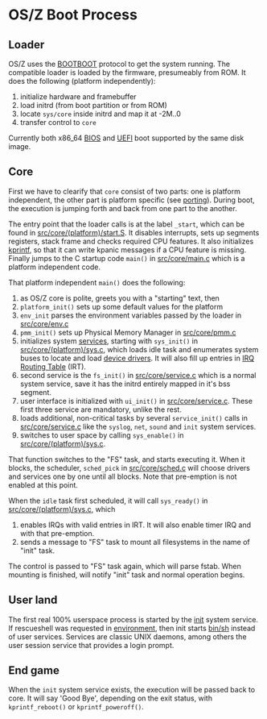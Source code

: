 OS/Z Boot Process
=================

Loader
------

OS/Z uses the [BOOTBOOT](https://github.com/bztsrc/osz/tree/master/loader) protocol to get the system running.
The compatible loader is loaded by the firmware, presumeably from ROM. It does the following (platform independently):

 1. initialize hardware and framebuffer
 2. load initrd (from boot partition or from ROM)
 3. locate `sys/core` inside initrd and map it at -2M..0
 4. transfer control to `core`

Currently both x86_64 [BIOS](https://github.com/bztsrc/osz/blob/master/loader/x86_64-bios/bootboot.asm) and [UEFI](https://github.com/bztsrc/osz/blob/master/loader/x86_64-efi/bootboot.c) boot supported by the same disk image.

Core
----

First we have to clearify that `core` consist of two parts: one is platform independent, the other part is platform specific
(see [porting](https://github.com/bztsrc/osz/blob/master/docs/porting.md)). During boot, the execution is jumping forth and back
from one part to the another.

The entry point that the loader calls is at the label `_start`, which can be found in  [src/core/(platform)/start.S](https://github.com/bztsrc/osz/blob/master/src/core/x86_64/start.S).
It disables interrupts, sets up segments registers, stack frame and checks required CPU features. It also initializes [kprintf](https://github.com/bztsrc/osz/blob/master/src/core/kprintf.c), so that it can write kpanic messages if a CPU feature is missing.
Finally jumps to the C startup code `main()` in [src/core/main.c](https://github.com/bztsrc/osz/blob/master/src/core/main.c) which is a platform independent code.

That platform independent `main()` does the following:

 1. as OS/Z core is polite, greets you with a "starting" text, then
 2. `platform_init()` sets up some default values for the platform
 3. `env_init` parses the environment variables passed by the loader in [src/core/env.c](https://github.com/bztsrc/osz/blob/master/src/core/env.c)
 4. `pmm_init()` sets up Physical Memory Manager in [src/core/pmm.c](https://github.com/bztsrc/osz/blob/master/src/core/pmm.c)
 5. initializes system [services](https://github.com/bztsrc/osz/blob/master/docs/services.md), starting with `sys_init()` in [src/core/(platform)/sys.c](https://github.com/bztsrc/osz/blob/master/src/core/x86_64/sys.c), which loads idle task
 and enumerates system buses to locate and load [device drivers](https://github.com/bztsrc/osz/blob/master/docs/drivers.md). It will also fill up entries
in [IRQ Routing Table](https://github.com/bztsrc/osz/blob/master/src/core/x86_64/isr.c#123) (IRT).
 6. second service is the `fs_init()` in [src/core/service.c](https://github.com/bztsrc/osz/blob/master/src/core/service.c) which is a normal system service, save it has the initrd entirely mapped in it's bss segment.
 7. user interface is initialized with `ui_init()` in [src/core/service.c](https://github.com/bztsrc/osz/blob/master/src/core/service.c). These first three service are mandatory, unlike the rest.
 8. loads additional, non-critical tasks by several `service_init()` calls in [src/core/service.c](https://github.com/bztsrc/osz/blob/master/src/core/service.c) like the `syslog`, `net`, `sound` and `init` system services.
 9. switches to user space by calling `sys_enable()` in [src/core/(platform)/sys.c](https://github.com/bztsrc/osz/blob/master/src/core/x86_64/sys.c).

That function switches to the "FS" task, and starts executing it. When it blocks, the scheduler,
`sched_pick` in [src/core/sched.c](https://github.com/bztsrc/osz/blob/master/src/core/sched.c)
will choose drivers and services one by one until all blocks. Note that pre-emption is not enabled at this point.

When the `idle` task first scheduled, it will call `sys_ready()` in [src/core/(platform)/sys.c](https://github.com/bztsrc/osz/blob/master/src/core/x86_64/sys.c), which
 1. enables IRQs with valid entries in IRT. It will also enable timer IRQ and with that pre-emption.
 2. sends a message to "FS" task to mount all filesystems in the name of "init" task.

The control is passed to "FS" task again, which will parse fstab. When mounting is finished, will notify "init" task and
normal operation begins.

User land
---------

The first real 100% userspace process is started by the [init](https://github.com/bztsrc/osz/blob/master/src/init/main.c) system service.
If rescueshell was requested in [environment](https://github.com/bztsrc/osz/blob/master/etc/sys/config), then init starts [bin/sh](https://github.com/bztsrc/osz/blob/master/src/sh/main.c)
instead of user services. Services are classic UNIX daemons, among others the user session service that provides a login prompt.

End game
--------

When the `init` system service exists, the execution will be passed back to core. It will say 'Good Bye', depending on
the exit status, with `kprintf_reboot()` or `kprintf_poweroff()`.
